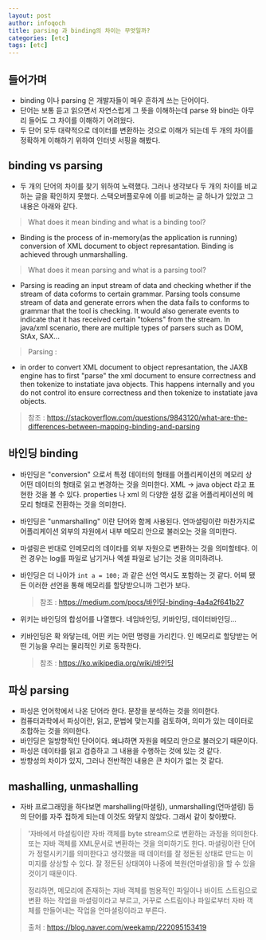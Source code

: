 ```yaml
---
layout: post
author: infoqoch
title: parsing 과 binding의 차이는 무엇일까?
categories: [etc]
tags: [etc]
---
```


## 들어가며
- binding 이나 parsing 은 개발자들이 매우 흔하게 쓰는 단어이다.
- 단어는 보통 듣고 읽으면서 자연스럽게 그 뜻을 이해하는데 parse 와 bind는 아무리 들어도 그 차이를 이해하기 어려웠다.
- 두 단어 모두 대략적으로 데이터를 변환하는 것으로 이해가 되는데 두 개의 차이를 정확하게 이해하기 위하여 인터넷 서핑을 해봤다. 

## binding vs parsing
- 두 개의 단어의 차이를 찾기 위하여 노력했다. 그러나 생각보다 두 개의 차이를 비교하는 글을 확인하지 못했다. 스택오버플로우에 이를 비교하는 글 하나가 있었고 그 내용은 아래와 같다. 

> What does it mean binding and what is a binding tool?
- Binding is the process of in-memory(as the application is running) conversion of XML document to object represantation. Binding is achieved through unmarshalling.

> What does it mean parsing and what is a parsing tool?
- Parsing is reading an input stream of data and checking whether if the stream of data coforms to certain grammar. Parsing tools consume stream of data and generate errors when the data fails to conforms to grammar that the tool is checking. It would also generate events to indicate that it has received certain "tokens" from the stream. In java/xml scenario, there are multiple types of parsers such as DOM, StAx, SAX...

> Parsing :
- in order to convert XML document to object represantation, the JAXB engine has to first "parse" the xml document to ensure correctness and then tokenize to instatiate java objects. This happens internally and you do not control ito ensure correctness and then tokenize to instatiate java objects.

> 참조 : https://stackoverflow.com/questions/9843120/what-are-the-differences-between-mapping-binding-and-parsing

## 바인딩 binding
- 바인딩은 "conversion" 으로서 특정 데이터의 형태를 어플리케이션의 메모리 상 어떤 데이터의 형태로 읽고 변경하는 것을 의미한다. XML → java object 라고 표현한 것을 볼 수 있다. properties 나 xml 의 다양한 설정 값을 어플리케이션의 메모리 형태로 전환하는 것을 의미한다.
- 바인딩은 "unmarshalling" 이란 단어와 함께 사용된다. 언마셜링이란 마찬가지로 어플리케이션 외부의 자원에서 내부 메모리 안으로 불러오는 것을 의미한다.
- 마셜링은 반대로 인메모리의 데이타를 외부 자원으로 변환하는 것을 의미할테다. 이런 경우는 log를 파일로 남기거나 엑셀 파일로 남기는 것을 의미하려나.
- 바인딩은 더 나아가 `int a = 100;` 과 같은 선언 역시도 포함하는 것 같다. 어찌 됐든 이러한 선언을 통해 메모리를 할당받으니까 그런가 보다. 
  > 참조 : https://medium.com/pocs/바인딩-binding-4a4a2f641b27

- 위키는 바인딩의 합성어를 나열했다. 네임바인딩, 키바인딩, 데이터바인딩... 
- 키바인딩은 확 와닿는데, 어떤 키는 어떤 명령을 가리킨다. 인 메모리로 할당받는 어떤 기능을 우리는 물리적인 키로 동작한다. 
  > 참조 : https://ko.wikipedia.org/wiki/바인딩

## 파싱 parsing
- 파싱은 언어학에서 나온 단어라 한다. 문장을 분석하는 것을 의미한다.
- 컴퓨터과학에서 파싱이란, 읽고, 문법에 맞는지를 검토하여, 의미가 있는 데이터로 조합하는 것을 의미한다.
- 바인딩은 일방향적인 단어이다. 왜냐하면 자원을 메모리 안으로 불러오기 때문이다. 
- 파싱은 데이타를 읽고 검증하고 그 내용을 수행하는 것에 있는 것 같다.
- 방향성의 차이가 있지, 그러나 전반적인 내용은 큰 차이가 없는 것 같다.

## mashalling, unmashalling
- 자바 프로그래밍을 하다보면 marshalling(마셜링), unmarshalling(언마셜링) 등의 단어를 자주 접하게 되는데 이것도 와닿지 않았다. 그래서 같이 찾아봤다. 
> '자바에서 마셜링이란 자바 객체를 byte stream으로 변환하는 과정을 의미한다. 또는 자바 객체를 XML문서로 변환하는 것을 의미하기도 한다. 마셜링이란 단어가 정렬시키기를 의미한다고 생각했을 때  데이터를 잘 정돈된 상태로 만드는 이미지를 상상할 수 있다. 잘 정돈된 상태여야 나중에 복원(언마셜링)을 할 수 있을 것이기 때문이다.
> 
>정리하면, 메모리에 존재하는 자바 객체를 범용적인 파일이나 바이트 스트림으로 변환 하는 작업을 마셜링이라고 부르고, 거꾸로 스트림이나 파일로부터 자바 객체를 만들어내는 작업을 언마셜링이라고 부른다.
>
> 출처 : https://blog.naver.com/weekamp/222095153419
